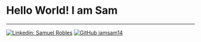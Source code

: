 # Hello World! I am Sam

---

[![Linkedin: Samuel Robles](https://img.shields.io/badge/-Samuel_Robles-blue?style=flat-square&logo=Linkedin&logoColor=white&link=https://www.linkedin.com/in/chefsrobles/)](https://www.linkedin.com/in/chefsrobles/)
[![GitHub iamsam14](https://img.shields.io/github/followers/iamsam14?label=follow&style=social)](https://github.com/iamsam14)
